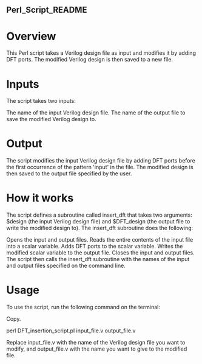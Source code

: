 ## Perl_Script_README
# Overview
This Perl script takes a Verilog design file as input and modifies it by adding DFT ports. The modified Verilog design is then saved to a new file.

# Inputs
The script takes two inputs:

The name of the input Verilog design file.
The name of the output file to save the modified Verilog design to.
# Output
The script modifies the input Verilog design file by adding DFT ports before the first occurrence of the pattern 'input' in the file. The modified design is then saved to the output file specified by the user.

# How it works
The script defines a subroutine called insert_dft that takes two arguments: $design (the input Verilog design file) and $DFT_design (the output file to write the modified design to). The insert_dft subroutine does the following:

Opens the input and output files.
Reads the entire contents of the input file into a scalar variable.
Adds DFT ports to the scalar variable.
Writes the modified scalar variable to the output file.
Closes the input and output files.
The script then calls the insert_dft subroutine with the names of the input and output files specified on the command line.

# Usage
To use the script, run the following command on the terminal:

Copy.

 perl DFT_insertion_script.pl input_file.v output_file.v

Replace input_file.v with the name of the Verilog design file you want to modify, and output_file.v with the name you want to give to the modified file.
